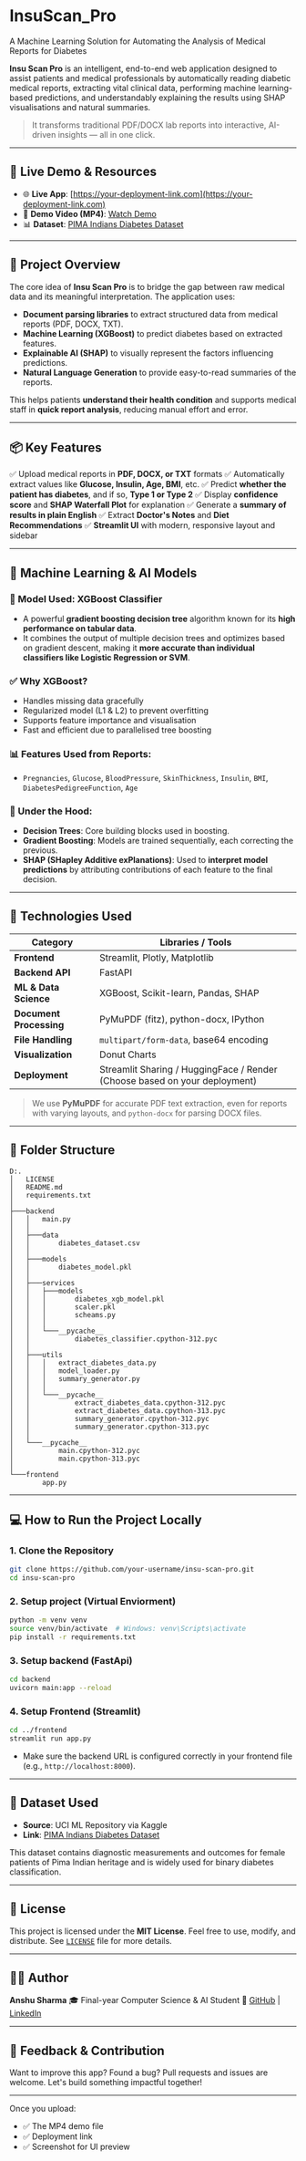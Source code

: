 # InsuScan_Pro
A Machine Learning Solution for Automating the Analysis of Medical Reports for Diabetes

**Insu Scan Pro** is an intelligent, end-to-end web application designed to assist patients and medical professionals by automatically reading diabetic medical reports, extracting vital clinical data, performing machine learning-based predictions, and understandably explaining the results using SHAP visualisations and natural summaries.

> It transforms traditional PDF/DOCX lab reports into interactive, AI-driven insights — all in one click.

---

## 🚀 Live Demo & Resources

* 🌐 **Live App**: [https://your-deployment-link.com](https://your-deployment-link.com)
* 🎥 **Demo Video (MP4)**: [Watch Demo](https://your-demo-video-link.com)
* 📊 **Dataset**: [PIMA Indians Diabetes Dataset](https://www.kaggle.com/datasets/uciml/pima-indians-diabetes-database)

---

## 🧠 Project Overview

The core idea of **Insu Scan Pro** is to bridge the gap between raw medical data and its meaningful interpretation. The application uses:

* **Document parsing libraries** to extract structured data from medical reports (PDF, DOCX, TXT).
* **Machine Learning (XGBoost)** to predict diabetes based on extracted features.
* **Explainable AI (SHAP)** to visually represent the factors influencing predictions.
* **Natural Language Generation** to provide easy-to-read summaries of the reports.

This helps patients **understand their health condition** and supports medical staff in **quick report analysis**, reducing manual effort and error.

---

## 📦 Key Features

✅ Upload medical reports in **PDF, DOCX, or TXT** formats
✅ Automatically extract values like **Glucose, Insulin, Age, BMI**, etc.
✅ Predict **whether the patient has diabetes**, and if so, **Type 1 or Type 2**
✅ Display **confidence score** and **SHAP Waterfall Plot** for explanation
✅ Generate a **summary of results in plain English**
✅ Extract **Doctor's Notes** and **Diet Recommendations**
✅ **Streamlit UI** with modern, responsive layout and sidebar

---

## 🧠 Machine Learning & AI Models

### 🎯 Model Used: **XGBoost Classifier**

* A powerful **gradient boosting decision tree** algorithm known for its **high performance on tabular data**.
* It combines the output of multiple decision trees and optimizes based on gradient descent, making it **more accurate than individual classifiers like Logistic Regression or SVM**.

### ✅ Why XGBoost?

* Handles missing data gracefully
* Regularized model (L1 & L2) to prevent overfitting
* Supports feature importance and visualisation
* Fast and efficient due to parallelised tree boosting

### 📊 Features Used from Reports:

* `Pregnancies`, `Glucose`, `BloodPressure`, `SkinThickness`, `Insulin`, `BMI`, `DiabetesPedigreeFunction`, `Age`

### 🧮 Under the Hood:

* **Decision Trees**: Core building blocks used in boosting.
* **Gradient Boosting**: Models are trained sequentially, each correcting the previous.
* **SHAP (SHapley Additive exPlanations)**: Used to **interpret model predictions** by attributing contributions of each feature to the final decision.

---

## 🧰 Technologies Used

| Category                | Libraries / Tools                                                          |
| ----------------------- | -------------------------------------------------------------------------- |
| **Frontend**            | Streamlit, Plotly, Matplotlib                                              |
| **Backend API**         | FastAPI                                                                    |
| **ML & Data Science**   | XGBoost, Scikit-learn, Pandas, SHAP                                        |
| **Document Processing** | PyMuPDF (fitz), python-docx, IPython                                       |
| **File Handling**       | `multipart/form-data`, base64 encoding                                     |
| **Visualization**       | Donut Charts                                                               |
| **Deployment**          | Streamlit Sharing / HuggingFace / Render (Choose based on your deployment) |

> We use **PyMuPDF** for accurate PDF text extraction, even for reports with varying layouts, and `python-docx` for parsing DOCX files.

---

## 📂 Folder Structure

```
D:.
│   LICENSE
│   README.md
│   requirements.txt
│
├───backend
│   │   main.py
│   │
│   ├───data
│   │       diabetes_dataset.csv
│   │
│   ├───models
│   │       diabetes_model.pkl
│   │
│   ├───services
│   │   ├───models
│   │   │       diabetes_xgb_model.pkl
│   │   │       scaler.pkl
│   │   │       scheams.py
│   │   │
│   │   └───__pycache__
│   │           diabetes_classifier.cpython-312.pyc
│   │
│   ├───utils
│   │   │   extract_diabetes_data.py
│   │   │   model_loader.py
│   │   │   summary_generator.py
│   │   │
│   │   └───__pycache__
│   │           extract_diabetes_data.cpython-312.pyc
│   │           extract_diabetes_data.cpython-313.pyc
│   │           summary_generator.cpython-312.pyc
│   │           summary_generator.cpython-313.pyc
│   │
│   └───__pycache__
│           main.cpython-312.pyc
│           main.cpython-313.pyc
│
└───frontend
        app.py
```

---

## 💻 How to Run the Project Locally

### 1. Clone the Repository

```bash
git clone https://github.com/your-username/insu-scan-pro.git
cd insu-scan-pro
```

### 2. Setup project (Virtual Enviorment)

```bash
python -m venv venv
source venv/bin/activate  # Windows: venv\Scripts\activate
pip install -r requirements.txt
```
### 3. Setup backend (FastApi)

```bash
cd backend
uvicorn main:app --reload
```

### 4. Setup Frontend (Streamlit)

```bash
cd ../frontend
streamlit run app.py
```

* Make sure the backend URL is configured correctly in your frontend file (e.g., `http://localhost:8000`).

---

## 🧪 Dataset Used

* **Source**: UCI ML Repository via Kaggle
* **Link**: [PIMA Indians Diabetes Dataset](https://www.kaggle.com/datasets/uciml/pima-indians-diabetes-database)

This dataset contains diagnostic measurements and outcomes for female patients of Pima Indian heritage and is widely used for binary diabetes classification.

---

## 📜 License

This project is licensed under the **MIT License**.
Feel free to use, modify, and distribute. See [`LICENSE`](LICENSE) file for more details.

---

## 🙋‍♂️ Author

**Anshu Sharma**
🎓 Final-year Computer Science & AI Student
🔗 [GitHub](https://github.com/SharmAnshu5) | [LinkedIn](https://linkedin.com/in/your-profile)

---

## 💬 Feedback & Contribution

Want to improve this app? Found a bug?
Pull requests and issues are welcome. Let's build something impactful together!

---

Once you upload:

* ✅ The MP4 demo file
* ✅ Deployment link
* ✅ Screenshot for UI preview

